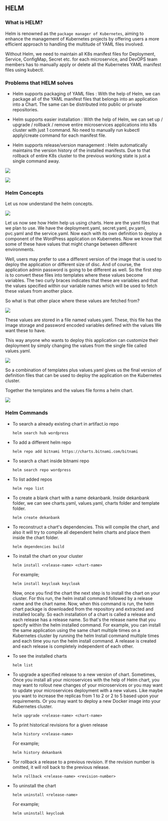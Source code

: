 ## HELM

### What is HELM?

Helm is renowned as the ``package manager of Kubernetes``, aiming to enhance the management of Kubernetes
projects by offering users a more efficient approach to handling the multitude of YAML files involved.

Without Helm, we need to maintain all K8s manifest files for Deployment, Service, ConfigMap, Secret etc. for each
microservice, and DevOPS team members has to manually apply or delete all the Kubernetes YAML manifest files
using kubectl.

### Problems that HELM solves

- Helm supports packaging of YAML files : With the help of Helm, we can package all of the YAML manifest files
that belongs into an application into a Chart. The same can be distributed into public or private repositories.

- Helm supports easier installation : With the help of Helm, we can set up / upgrade / rollback / remove entire
microservices applications into k8s cluster with just 1 command. No need to manually run kubectl apply/create command
for each manifest file.

- Helm supports release/version management : Helm automatically maintains the version history of the installed
manifests. Due to that rollback of entire K8s cluster to the previous working state is just a single command away.


![](./images/helm1.png)


![](./images/helm2.png)

### Helm Concepts

Let us now understand the helm concepts.

![](./images/helm-concepts1.png)

Let us now see how Helm help us using charts. 
Here are the yaml files that we plan to use. 
We have the deployment.yaml, secret.yaml, pv.yaml, pvc.yaml and the service.yaml. 
Now each with its own definition to deploy a component of the WordPress application on Kubernetes. 
Now we know that some of these have values that might change between different environments.

Well, users may prefer to use a different version of the image that is used to deploy the application or 
different size of disc. And of course, the application admin password is going to be different as well.
So the first step is to convert these files into templates where these values become variables. 
The two curly braces indicates that these are variables and that the values specified within our variable names
which will be used to fetch these values from another place.

So what is that other place where these values are fetched from?

![](./images/helm-concepts2.png)

These values are stored in a file named values.yaml. These, this file has the image storage and password encoded variables defined with the values We want these to have.

This way anyone who wants to deploy this application can customize their deployment by simply changing the values from the single file called values.yaml.

![](./images/helm-concepts3.png)

So a combination of templates plus values.yaml gives us the final version of definition 
files that can be used to deploy the application on the Kubernetes cluster.

Together the templates and the values file forms a helm chart.

![](./images/helm-chart-structure.png)

### Helm Commands

- To search a already existing chart in artifact.io repo
    ```
    helm search hub wordpress    
    ```

- To add a different helm repo
  ```
  helm repo add bitnami https://charts.bitnami.com/bitnami    
  ```

- To search a chart inside bitnami repo
  ```
  helm search repo wordpress  
  ```
  
- To list added repos
  ```
  helm repo list
  ```
  
- To create a blank chart with a name dekanbank. Inside dekanbank folder, we can see charts.yaml, values.yaml, charts folder and template folder.
  ```
  helm create dekanbank
  ```

- To reconstruct a chart's dependencies. This will compile the chart, and also it will try to compile all dependent helm charts and place them inside the chart folder.

  ```
  helm dependencies build
  ```

- To install the chart on your cluster
  ```
  helm install <release-name> <chart-name>
  ```
  For example;
  ```
  helm install keycloak keycloak
  ```
  
    Now, once you find the chart the next step is to install the chart on your cluster. For this run, the helm install command followed by a release name and the chart name. Now, when this command is run, the helm chart package is downloaded
    from the repository and extracted and installed locally. So each installation of a chart is called a release and each release has a release name. So that's the release name that you specify within the helm installed command.
    For example, you can install the same application using the same chart multiple times on a Kubernetes cluster by running the helm Install command multiple times and each time you run the helm install command. A release is created and each release is completely independent of each other.

- To see the installed charts
  ```
  helm list
  ```

- To upgrade a specified release to a new version of chart. Sometimes, Once you install all your microservices with the help of Helm chart, you may want to rollout new changes of your microservices or you may want to update your microservices deployment with a new values. Like maybe you want to increase the replicas from 1 to 2 or 2 to 5 based upon your requirements. Or you may want to deploy a new Docker image into your Kubernetes cluster.
  ```
  helm upgrade <release-name> <chart-name>
  ```

- To print historical revisions for a given release
  ```
  helm history <release-name>
  ```
  For example;
  ```
  helm history dekanbank
  ```
  
- Tor rollback a release to a previous revision. If the revision number is omitted, it will roll back to the previous release.
  ```
  helm rollback <release-name> <revision-number>
  ```

- To uninstall the chart
  ```
  helm uninstall <release-name>
  ```
  For example;
  ```
  helm uninstall keycloak
  ```  







